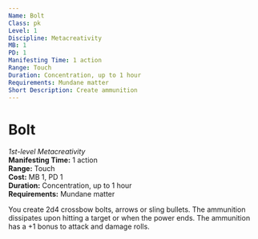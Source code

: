 ```yaml
---
Name: Bolt
Class: pk
Level: 1
Discipline: Metacreativity
MB: 1
PD: 1
Manifesting Time: 1 action
Range: Touch
Duration: Concentration, up to 1 hour
Requirements: Mundane matter
Short Description: Create ammunition
---
```

# Bolt
*1st-level Metacreativity*\
**Manifesting Time:** 1 action\
**Range:** Touch\
**Cost:** MB 1, PD 1\
**Duration:** Concentration, up to 1 hour\
**Requirements:** Mundane matter

You create 2d4 crossbow bolts, arrows or
sling bullets. The ammunition dissipates upon hitting a target
or when the power ends. The ammunition has a +1 bonus to attack
and damage rolls.
